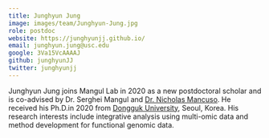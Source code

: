 ```yaml
---
title: Junghyun Jung
image: images/team/Junghyun-Jung.jpg
role: postdoc
website: https://junghyunjj.github.io/
email: junghyun.jung@usc.edu
google: 3Va15VcAAAAJ
github: junghyunJJ
twitter: junghyunjj
---
```


Junghyun Jung joins Mangul Lab in 2020 as a new postdoctoral scholar and is co-advised by Dr. Serghei Mangul and [Dr. Nicholas Mancuso](https://www.mancusolab.com/). He received his Ph.D.in 2020 from [Dongguk University](http://www.dongguk.edu/mbs/en/index.jsp), Seoul, Korea. His research interests include integrative analysis using multi-omic data and method development for functional genomic data.